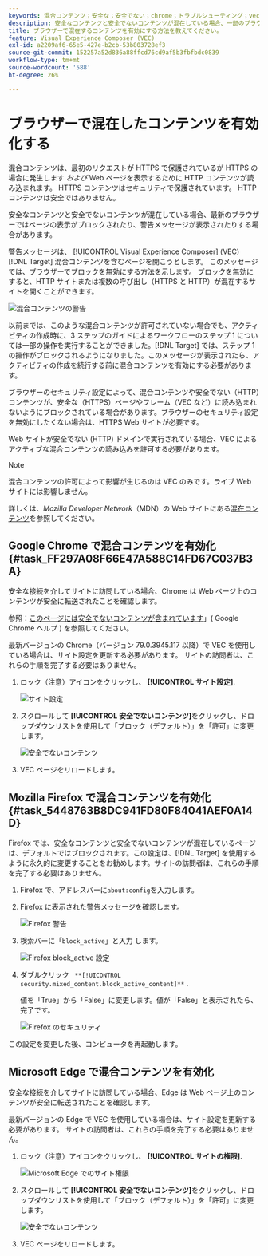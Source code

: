 ```yaml
---
keywords: 混合コンテンツ；安全な；安全でない；chrome；トラブルシューティング；vec;visual experience composer；安全でない；http;https;firefox;internet explorer
description: 安全なコンテンツと安全でないコンテンツが混在している場合、一部のブラウザーではページの表示がブロックされます。Chrome、Firefox および Edge で混合コンテンツを有効にする方法を説明します。
title: ブラウザーで混在するコンテンツを有効にする方法を教えてください。
feature: Visual Experience Composer (VEC)
exl-id: a2209af6-65e5-427e-b2cb-53b803728ef3
source-git-commit: 152257a52d836a88ffcd76cd9af5b3fbfbdc0839
workflow-type: tm+mt
source-wordcount: '588'
ht-degree: 26%

---
```


# ブラウザーで混在したコンテンツを有効化する

混合コンテンツは、最初のリクエストが HTTPS で保護されているが HTTPS の場合に発生します *および* Web ページを表示するために HTTP コンテンツが読み込まれます。 HTTPS コンテンツはセキュリティで保護されています。 HTTP コンテンツは安全ではありません。

安全なコンテンツと安全でないコンテンツが混在している場合、最新のブラウザーではページの表示がブロックされたり、警告メッセージが表示されたりする場合があります。

警告メッセージは、 [!UICONTROL Visual Experience Composer] (VEC) [!DNL Target] 混合コンテンツを含むページを開こうとします。 このメッセージでは、ブラウザーでブロックを無効にする方法を示します。 ブロックを無効にすると、HTTP サイトまたは複数の呼び出し（HTTPS と HTTP）が混在するサイトを開くことができます。

![混合コンテンツの警告](/help/main/c-experiences/c-visual-experience-composer/r-troubleshoot-composer/assets/mixed_content_warning.png)

以前までは、このような混合コンテンツが許可されていない場合でも、アクティビティの作成時に、3 ステップのガイドによるワークフローのステップ 1 については一部の操作を実行することができました。[!DNL Target] では、ステップ 1 の操作がブロックされるようになりました。このメッセージが表示されたら、アクティビティの作成を続行する前に混合コンテンツを有効にする必要があります。

ブラウザーのセキュリティ設定によって、混合コンテンツや安全でない（HTTP）コンテンツが、安全な（HTTPS）ページやフレーム（VEC など）に読み込まれないようにブロックされている場合があります。ブラウザーのセキュリティ設定を無効にしたくない場合は、HTTPS Web サイトが必要です。

Web サイトが安全でない (HTTP) ドメインで実行されている場合、VEC によるアクティブな混合コンテンツの読み込みを許可する必要があります。

>[!NOTE]
>
>混合コンテンツの許可によって影響が生じるのは VEC のみです。ライブ Web サイトには影響しません。

詳しくは、*Mozilla Developer Network*（MDN）の Web サイトにある[混在コンテンツ](https://developer.mozilla.org/en-US/docs/Web/Security/Mixed_content)を参照してください。

## Google Chrome で混合コンテンツを有効化 {#task_FF297A08F66E47A588C14FD67C037B3A}

安全な接続を介してサイトに訪問している場合、Chrome は Web ページ上のコンテンツが安全に転送されたことを確認します。

参照：[このページには安全でないコンテンツが含まれています](https://support.google.com/chrome/answer/1342714?hl=en)」( Google Chrome ヘルプ ) を参照してください。

最新バージョンの Chrome（バージョン 79.0.3945.117 以降）で VEC を使用している場合は、サイト設定を更新する必要があります。 サイトの訪問者は、これらの手順を完了する必要はありません。

1. ロック（注意）アイコンをクリックし、 **[!UICONTROL サイト設定]**.

   ![サイト設定](/help/main/c-experiences/c-visual-experience-composer/r-troubleshoot-composer/assets/site-settings.png)

1. スクロールして **[!UICONTROL 安全でないコンテンツ]**&#x200B;をクリックし、ドロップダウンリストを使用して「ブロック（デフォルト）」を「許可」に変更します。

   ![安全でないコンテンツ](/help/main/c-experiences/c-visual-experience-composer/r-troubleshoot-composer/assets/insecure-content.png)

1. VEC ページをリロードします。

## Mozilla Firefox で混合コンテンツを有効化 {#task_5448763B8DC941FD80F84041AEF0A14D}

Firefox では、安全なコンテンツと安全でないコンテンツが混在しているページは、デフォルトではブロックされます。この設定は、[!DNL Target] を使用するように永久的に変更することをお勧めします。サイトの訪問者は、これらの手順を完了する必要はありません。

1. Firefox で、アドレスバーに`about:config`を入力します。
1. Firefox に表示された警告メッセージを確認します。

   ![Firefox 警告](/help/main/c-experiences/c-visual-experience-composer/r-troubleshoot-composer/assets/firefox.png)

1. 検索バーに「`block_active`」と入力 します。

   ![Firefox block_active 設定](/help/main/c-experiences/c-visual-experience-composer/r-troubleshoot-composer/assets/firefox3.png)

1. ダブルクリック ` **[!UICONTROL security.mixed_content.block_active_content]**` .

   値を「True」から「False」に変更します。値が「False」と表示されたら、完了です。

   ![Firefox のセキュリティ](/help/main/c-experiences/c-visual-experience-composer/r-troubleshoot-composer/assets/firefox2.png)

この設定を変更した後、コンピュータを再起動します。

## Microsoft Edge で混合コンテンツを有効化

安全な接続を介してサイトに訪問している場合、Edge は Web ページ上のコンテンツが安全に転送されたことを確認します。

最新バージョンの Edge で VEC を使用している場合は、サイト設定を更新する必要があります。 サイトの訪問者は、これらの手順を完了する必要はありません。

1. ロック（注意）アイコンをクリックし、 **[!UICONTROL サイトの権限]**.

   ![Microsoft Edge でのサイト権限](/help/main/c-experiences/c-visual-experience-composer/r-troubleshoot-composer/assets/ms-edge.png)

1. スクロールして **[!UICONTROL 安全でないコンテンツ]**&#x200B;をクリックし、ドロップダウンリストを使用して「ブロック（デフォルト）」を「許可」に変更します。

   ![安全でないコンテンツ](/help/main/c-experiences/c-visual-experience-composer/r-troubleshoot-composer/assets/ms-edge-2.png)

1. VEC ページをリロードします。
